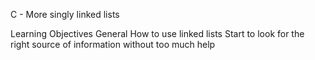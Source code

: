 C - More singly linked lists

Learning Objectives
General
How to use linked lists
Start to look for the right source of information without too much help
